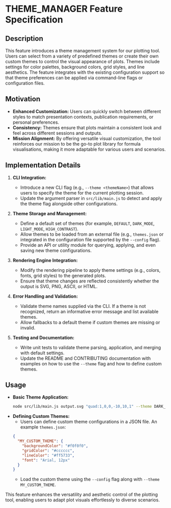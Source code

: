 # THEME_MANAGER Feature Specification

## Description
This feature introduces a theme management system for our plotting tool. Users can select from a variety of predefined themes or create their own custom themes to control the visual appearance of plots. Themes include settings for color palettes, background colors, grid styles, and line aesthetics. The feature integrates with the existing configuration support so that theme preferences can be applied via command-line flags or configuration files.

## Motivation
- **Enhanced Customization:** Users can quickly switch between different styles to match presentation contexts, publication requirements, or personal preferences.
- **Consistency:** Themes ensure that plots maintain a consistent look and feel across different sessions and outputs.
- **Mission Alignment:** By offering versatile visual customization, the tool reinforces our mission to be the go-to plot library for formula visualisations, making it more adaptable for various users and scenarios.

## Implementation Details
1. **CLI Integration:**
   - Introduce a new CLI flag (e.g., `--theme <themeName>`) that allows users to specify the theme for the current plotting session.
   - Update the argument parser in `src/lib/main.js` to detect and apply the theme flag alongside other configurations.

2. **Theme Storage and Management:**
   - Define a default set of themes (for example, `DEFAULT`, `DARK_MODE`, `LIGHT_MODE`, `HIGH_CONTRAST`).
   - Allow themes to be loaded from an external file (e.g., `themes.json` or integrated in the configuration file supported by the `--config` flag).
   - Provide an API or utility module for querying, applying, and even saving new theme configurations.

3. **Rendering Engine Integration:**
   - Modify the rendering pipeline to apply theme settings (e.g., colors, fonts, grid styles) to the generated plots.
   - Ensure that theme changes are reflected consistently whether the output is SVG, PNG, ASCII, or HTML.

4. **Error Handling and Validation:**
   - Validate theme names supplied via the CLI. If a theme is not recognized, return an informative error message and list available themes.
   - Allow fallbacks to a default theme if custom themes are missing or invalid.

5. **Testing and Documentation:**
   - Write unit tests to validate theme parsing, application, and merging with default settings.
   - Update the README and CONTRIBUTING documentation with examples on how to use the `--theme` flag and how to define custom themes.

## Usage
- **Basic Theme Application:**
  ```bash
  node src/lib/main.js output.svg "quad:1,0,0,-10,10,1" --theme DARK_MODE
  ```
- **Defining Custom Themes:**
   - Users can define custom theme configurations in a JSON file. An example `themes.json`:
   ```json
   {
     "MY_CUSTOM_THEME": {
       "backgroundColor": "#f0f0f0",
       "gridColor": "#cccccc",
       "lineColor": "#ff5733",
       "font": "Arial, 12px"
     }
   }
   ```
   - Load the custom theme using the `--config` flag along with `--theme MY_CUSTOM_THEME`.

This feature enhances the versatility and aesthetic control of the plotting tool, enabling users to adapt plot visuals effortlessly to diverse scenarios.